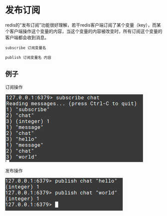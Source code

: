 # 发布订阅

redis的“发布订阅”功能很好理解，若干redis客户端订阅了某个变量（key），而某个客户端操作这个变量的内容，当这个变量的内容被改变时，所有订阅这个变量的客户端都会收到消息。

```
subscribe 订阅变量名
```

```
publish 订阅变量名 内容
```

## 例子

订阅操作

![](res/1.png)

发布操作

![](res/2.png)
